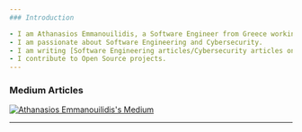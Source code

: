 ```yaml
---
### Introduction

- I am Athanasios Emmanouilidis, a Software Engineer from Greece working for [Intelligen INC](https://www.intelligen.com).
- I am passionate about Software Engineering and Cybersecurity. 
- I am writing [Software Engineering articles/Cybersecurity articles on Medium](https://medium.com/@emmandev). I am a writer on [Level Up Coding publication](https://levelup.gitconnected.com/).
- I contribute to Open Source projects.
---
```


### Medium Articles

[![Athanasios Emmanouilidis's Medium](https://github-readme-medium.vercel.app/?username=emmandev)](https://medium.com/@emmandev)

---
